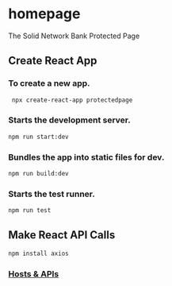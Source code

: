 # homepage
The Solid Network Bank Protected Page

## Create React App

### To create a new app.

```sh
 npx create-react-app protectedpage
```

### Starts the development server.

 ```sh   
npm run start:dev
```

### Bundles the app into static files for dev.

```sh
npm run build:dev
```

### Starts the test runner.

```sh
npm run test
```

## Make React API Calls

```sh
npm install axios
```

### [Hosts & APIs](https://github.com/solidnetwork-bank/IaC)